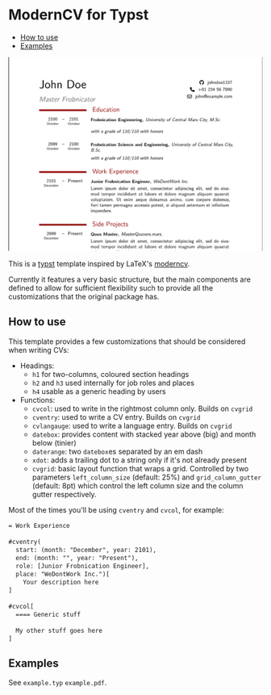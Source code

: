 # ModernCV for Typst

* [How to use](#how-to-use)
* [Examples](#examples)

![Template preview](preview.png)

This is a [typst](https://github.com/typst/typst) template inspired by LaTeX's [moderncv](https://github.com/moderncv/moderncv).

Currently it features a very basic structure, but the main components are defined to allow for sufficient flexibility such to provide all the customizations that the original package has.

## How to use

This template provides a few customizations that should be considered when writing CVs:

* Headings:
  * `h1` for two-columns, coloured section headings
  * `h2` and `h3` used internally for job roles and places
  * `h4` usable as a generic heading by users
* Functions:
   * `cvcol`: used to write in the rightmost column only. Builds on `cvgrid`
   * `cventry`: used to write a CV entry. Builds on `cvgrid`
   * `cvlangauge`: used to write a language entry. Builds on `cvgrid`
   * `datebox`: provides content with stacked year above (big) and month below (tinier)
   * `daterange`: two `datebox`es separated by an em dash
   * `xdot`: adds a trailing dot to a string only if it's not already present
   * `cvgrid`: basic layout function that wraps a grid. Controlled by two parameters `left_column_size` (default: 25%) and `grid_column_gutter` (default: 8pt) which control the left column size and the column gutter respectively.


Most of the times you'll be using `cventry` and `cvcol`, for example:

```typst
= Work Experience

#cventry(
  start: (month: "December", year: 2101),
  end: (month: "", year: "Present"),
  role: [Junior Frobnication Engineer],
  place: "WeDontWork Inc.")[
    Your description here
]

#cvcol[
  ==== Generic stuff

  My other stuff goes here
]
```

## Examples

See `example.typ` `example.pdf`.
